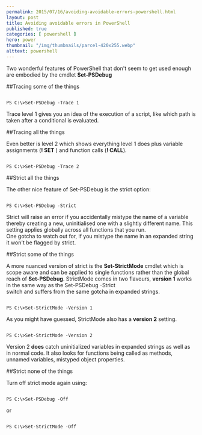 ```yaml
---
permalink: 2015/07/16/avoiding-avoidable-errors-powershell.html
layout: post
title: Avoiding avoidable errors in PowerShell
published: true 
categories: [ powershell ]
hero: power
thumbnail: "/img/thumbnails/parcel-420x255.webp"
alttext: powershell
---
```


Two wonderful features of PowerShell that don't seem to get used enough are embodied by the 
cmdlet **Set-PSDebug**

##Tracing some of the things

~~~

PS C:\>Set-PSDebug -Trace 1 

~~~

Trace level 1 gives you an idea of the execution of a script, like which path is taken after a 
conditional is evaluated.

##Tracing all the things

Even better is level 2 which shows everything level 1 does plus variable assignments (**! SET** ) and function calls
(**! CALL**).

~~~

PS C:\>Set-PSDebug -Trace 2

~~~

##Strict all the things

The other nice feature of Set-PSDebug is the strict option:

~~~

PS C:\>Set-PSDebug -Strict

~~~

Strict will raise an error if you accidentally mistype the name of a variable 
thereby creating a new, uninitialised one with a slightly different name.
This setting applies globally across all functions that you run.  
One gotcha to watch out for, if you mistype the name in an expanded string it 
won't be flagged by strict.

##Strict some of the things

A more nuanced version of strict is the **Set-StrictMode** cmdlet which is scope aware 
and can be applied to single functions rather than the global reach of **Set-PSDebug**.
StrictMode comes in two flavours, **version 1** works in the same way as the Set-PSDebug -Strict  
switch and suffers from the same gotcha in expanded strings. 

~~~

PS C:\>Set-StrictMode -Version 1

~~~

As you might have guessed, StrictMode also has a **version 2** setting. 

~~~

PS C:\>Set-StrictMode -Version 2

~~~

Version 2 **does** catch uninitialized variables in expanded strings as well as in normal code. It also 
looks for functions being called as methods, unnamed variables, mistyped object properties. 

##Strict none of the things

Turn off strict mode again using: 

~~~

PS C:\>Set-PSDebug -Off

~~~

or 

~~~

PS C:\>Set-StrictMode -Off

~~~
